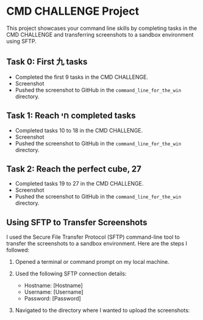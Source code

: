 # CMD CHALLENGE Project

This project showcases your command line skills by completing tasks in the CMD CHALLENGE and transferring screenshots to a sandbox environment using SFTP.

## Task 0: First 九 tasks
- Completed the first 9 tasks in the CMD CHALLENGE.
- Screenshot
- Pushed the screenshot to GitHub in the `command_line_for_the_win` directory.

## Task 1: Reach חי completed tasks
- Completed tasks 10 to 18 in the CMD CHALLENGE.
- Screenshot
- Pushed the screenshot to GitHub in the `command_line_for_the_win` directory.

## Task 2: Reach the perfect cube, 27
- Completed tasks 19 to 27 in the CMD CHALLENGE.
- Screenshot
- Pushed the screenshot to GitHub in the `command_line_for_the_win` directory.

## Using SFTP to Transfer Screenshots
I used the Secure File Transfer Protocol (SFTP) command-line tool to transfer the screenshots to a sandbox environment. Here are the steps I followed:

1. Opened a terminal or command prompt on my local machine.

2. Used the following SFTP connection details:
   - Hostname: [Hostname]
   - Username: [Username]
   - Password: [Password]

3. Navigated to the directory where I wanted to upload the screenshots:
